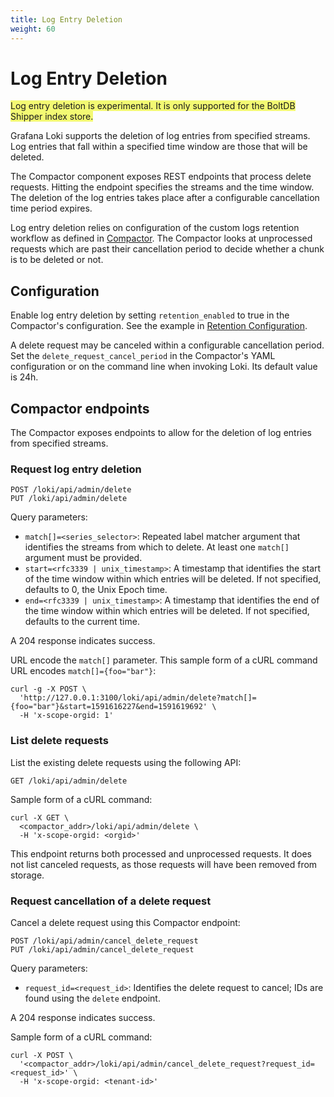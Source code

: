 ```yaml
---
title: Log Entry Deletion
weight: 60
---
```

# Log Entry Deletion

<span style="background-color:#f3f973;">Log entry deletion is experimental. It is only supported for the BoltDB Shipper index store.</span>

Grafana Loki supports the deletion of log entries from specified streams.
Log entries that fall within a specified time window are those that will be deleted.

The Compactor component exposes REST endpoints that process delete requests.
Hitting the endpoint specifies the streams and the time window.
The deletion of the log entries takes place after a configurable cancellation time period expires.

Log entry deletion relies on configuration of the custom logs retention workflow as defined in [Compactor](../retention#compactor). The Compactor looks at unprocessed requests which are past their cancellation period to decide whether a chunk is to be deleted or not.

## Configuration

Enable log entry deletion by setting `retention_enabled` to true in the Compactor's configuration. See the example in [Retention Configuration](../retention#retention-configuration).

A delete request may be canceled within a configurable cancellation period. Set the `delete_request_cancel_period` in the Compactor's YAML configuration or on the command line when invoking Loki. Its default value is 24h.

## Compactor endpoints

The Compactor exposes endpoints to allow for the deletion of log entries from specified streams.

### Request log entry deletion

```
POST /loki/api/admin/delete
PUT /loki/api/admin/delete
```

Query parameters:

* `match[]=<series_selector>`: Repeated label matcher argument that identifies the streams from which to delete. At least one `match[]` argument must be provided.
* `start=<rfc3339 | unix_timestamp>`: A timestamp that identifies the start of the time window within which entries will be deleted. If not specified, defaults to 0, the Unix Epoch time.
* `end=<rfc3339 | unix_timestamp>`: A timestamp that identifies the end of the time window within which entries will be deleted. If not specified, defaults to the current time.

A 204 response indicates success.

URL encode the `match[]` parameter. This sample form of a cURL command URL encodes `match[]={foo="bar"}`:

```
curl -g -X POST \ 
  'http://127.0.0.1:3100/loki/api/admin/delete?match[]={foo="bar"}&start=1591616227&end=1591619692' \ 
  -H 'x-scope-orgid: 1'
```

### List delete requests

List the existing delete requests using the following API:

```
GET /loki/api/admin/delete
```

Sample form of a cURL command:

```
curl -X GET \
  <compactor_addr>/loki/api/admin/delete \
  -H 'x-scope-orgid: <orgid>'
```

This endpoint returns both processed and unprocessed requests. It does not list canceled requests, as those requests will have been removed from storage.

### Request cancellation of a delete request

Cancel a delete request using this Compactor endpoint:

```
POST /loki/api/admin/cancel_delete_request
PUT /loki/api/admin/cancel_delete_request
```

Query parameters:

* `request_id=<request_id>`: Identifies the delete request to cancel; IDs are found using the `delete` endpoint.

A 204 response indicates success.

Sample form of a cURL command:

```
curl -X POST \
  '<compactor_addr>/loki/api/admin/cancel_delete_request?request_id=<request_id>' \
  -H 'x-scope-orgid: <tenant-id>'
```
